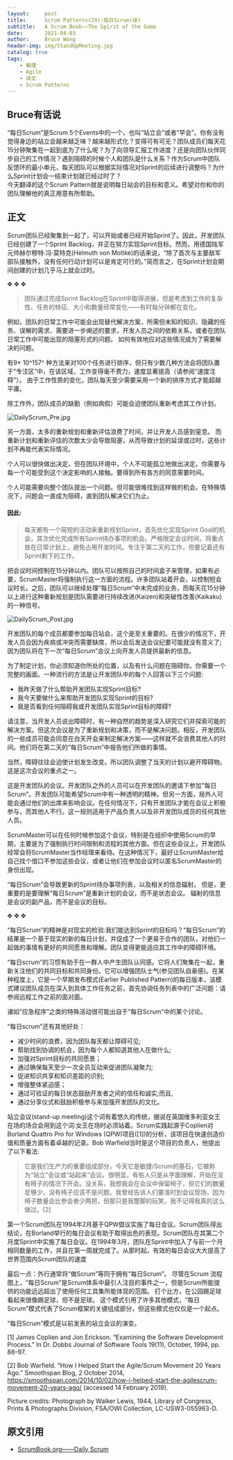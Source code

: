 ```yaml
---
layout:     post
title:      Scrum Patterns(29):每日Scrum(译)
subtitle:   A Scrum Book——The Spirit of the Game
date:       2021-04-03
author:     Bruce Wong
header-img: img/StandUpMeeting.jpg  
catalog: true
tags:
    - 敏捷
    - Agile
    - 译文
    - Scrum Patterns
---
```


##  Bruce有话说   
“每日Scrum”是Scrum 5个Events中的一个，也叫“站立会”或者“早会”。你有没有觉得身边的站立会越来越乏味？越来越形式化？变得可有可无？团队成员们每天花15分钟聚集在一起到底为了什么呢？为了向领导汇报工作进度？还是向团队伙伴同步自己的工作情况？遇到阻碍的时候个人和团队是什么关系？作为Scrum中团队反馈环的最小单元，每天团队可以根据实际情况对Sprint的后续进行调整吗？为什么Sprint计划会一结束计划就已经过时了？  
今天翻译的这个Scrum Pattern就是说明每日站会的目标和意义。希望对你和你的团队理解他的真正用意有所帮助。

## 正文   

Scrum团队已经聚集到一起了，可以开始或者已经开始Sprint了。因此，开发团队已经创建了一个Sprint Backlog，并正在努力实现Sprint目标。然而，用德国陆军元帅赫尔穆特·冯·莫特克(Helmuth von Moltke)的话来说，“除了首次与主要敌军部队接触外，没有任何行动计划可以是肯定可行的。”简而言之，在Sprint计划会期间创建的计划几乎马上就会过时。  

✥       ✥       ✥ 

> 团队通过完成Sprint Backlog在Sprint中取得进展，但是考虑到工作的复杂性、任务的特征、大小和数量经常变化——有时每分钟都在变化。  

例如，团队的日常工作中可能会出现替代解决方案，所需但未知的知识、隐藏的任务、误解的需求、需要进一步阐述的要求，开发人员之间的依赖关系，或者在团队日常工作中可能出现的阻塞形式的问题。 如何有效地应对这些情况成为了需要解决的问题。  

有9× 10^157^ 种方法来对100个任务进行排序，但只有少数几种方法会将团队置于“专注区”中，在该区域，工作变得毫不费力，速度显著提高（请参阅“速度注释”）。 由于工作性质的变化，团队每天至少需要采用一个新的排序方式才能超越平庸。  

除工作外，团队成员的缺勤（例如病假）可能会迫使团队重新考虑其工作计划。  

![DailyScrum_Pre.jpg](/img/scrum/DailyScrum_Pre.jpg)   

另一方面，太多的重新规划和重新评估浪费了时间，并让开发人员感到窒息。 而重新计划和重新评估的次数太少会导致阻塞，从而导致计划的延误或过时，这些计划不再能代表实际情况。  

个人可以很快做出决定，但在团队环境中，个人不可能孤立地做出决定。你需要与每一个可能受到这个决定影响的人接触。要得到所有各方的同意需要时间。  

个人可能需要向整个团队提出一个问题。但可能很难找到这样做的机会。在特殊情况下，问题会一直成为阻碍，直到团队解决它们为止。  

#### 因此:  

> 每天都有一个简短的活动来重新规划Sprint，首先优化实现Sprint Goal的机会，其次优化完成所有Sprint待办事项的机会。严格限定会议时间，将重点放在日常计划上，避免占用开发时间。专注于第二天的工作，但要记着还有Sprint剩下的工作。  

把会议时间控制在15分钟以内。团队可以按照自己的时间盒子来管理，如果有必要，ScrumMaster将强制执行这一方面的流程。许多团队站着开会，以控制短会议时长。之后，团队可以继续处理“每日Scrum”中未完成的业务，而每天花15分钟以上进行这种重新规划是团队需要进行持续改进(Kaizen)和突破性改善(Kaikaku)的一种信号。  

![DailyScrum_Post.jpg](/img/scrum/DailyScrum_Post.jpg) 

开发团队的每个成员都要参加每日站会，这个是至关重要的。在很少的情况下，开发人员会因为疾病或冲突而需要缺席，所以会后发送会议纪要可能就没有意义了;因为团队将在下一次“每日Scrum”会议上向开发人员提供最新的信息。  

为了制定计划，你必须知道你所处的位置，以及有什么问题在阻碍你。你需要一个完整的画面。一种流行的方法是让开发团队中的每个人回答以下三个问题:  

+ 我昨天做了什么帮助开发团队实现Sprint目标?  
+ 我今天要做什么来帮助开发团队实现Sprint的目标?  
+ 我是否看到任何阻碍我或开发团队实现Sprint目标的障碍?  

请注意，当开发人员说出障碍时，有一种自然的趋势是深入研究它们并探索可能的解决方案。但这次会议是为了重新规划和决策，而不是解决问题。相反，开发团队的一些成员可能会同意在白天开会来制定解决方案——这样就不会浪费其他人的时间。他们将在第二天的“每日Scrum”中报告他们所做的事情。  

当然，障碍往往会迫使计划发生改变。所以团队调整了当天的计划以避开障碍物。这是这次会议的重点之一。  

这是开发团队的会议。开发团队之外的人员可以在开发团队的邀请下参加"每日Scrum"。开发团队可能希望Scrum中有一种透明的精神。但另一方面，局外人可能会通过他们的出席来影响会议。在任何情况下，只有开发团队才能在会议上积极参与，而其他人不行。这一规则适用于产品负责人以及非开发团队成员的任何其他人员。  

ScrumMaster可以在任何时候参加这个会议，特别是在组织中使用Scrum的早期，主要是为了强制执行时间限制和流程的其他方面。但在这些会议上，开发团队经常会将ScrumMaster当作经理来看待。在这种情况下，最好让ScrumMaster给自己找个借口不参加这些会议，或者让他们在参加会议时以匿名ScrumMaster的身份出现。  

“每日Scrum”会导致更新的Sprint待办事项列表，以及相关的信息辐射。 但是，更重要的是要理解“每日Scrum”是重新计划的会议，而不是状态会议。 辐射的信息是会议的副产品，而不是会议的目标。  

✥       ✥       ✥ 

“每日Scrum”的精神是对现实的检验:我们能达到Sprint的目标吗？“每日Scrum”的结果是一个基于现实的新的每日计划，并促成了一个更易于合作的团队，对他们一起做的事情有更好的共同愿景和理解。团队变得更能适应其工作中的障碍环境。  

“每日scrum”的习惯有助于在一群人中产生团队认同感。它将人们聚集在一起，重新关注他们的共同目标和共同身份。它可以增强团队士气(参见团队自豪感)。在某种程度上，它是一个早期发布模式(Earlier Published Pattern)的每日版本，该模式建议团队成员在深入到具体工作任务之前，首先协调任务列表中的广泛问题：请参阅远程工作之前的面对面。  

诸如“应急程序”之类的特殊活动很可能出自于“每日Scrum”中的某个讨论。

“每日scrum”还有其他好处：  

+ 减少时间的浪费，因为团队每天都让障碍可见;  
+ 帮助找到协调的机会，因为每个人都知道其他人在做什么;  
+ 加强对Sprint目标的共同愿景；  
+ 通过确保每天至少一次全员互动来促进团队凝聚力;  
+ 促进知识共享和知识差距的识别;  
+ 增强整体紧迫感；
+ 通过可验证的每日状态鼓励开发者之间的信任和诚实;而且,  
+ 通过分享仪式和鼓励积极参与来加强开发团队的文化。  

站立会议(stand-up meeting)这个词有着悠久的传统，据说在英国维多利亚女王在场的场合会用到这个词:女王在场时必须站着。Scrum实践起源于Coplien对Borland Quattro Pro for Windows (QPW)项目([1])的分析，该项目在快速创造价值和质量方面有着卓越的记录。Bob Warfield当时是这个项目的负责人，他提出了以下看法:  
> 它是我们生产力的重要组成部分，今天它是敏捷/Scrum的基石，它被称为“站立”会议或“站起来”会议。很明显，有些人只是从字面理解，开始在没有椅子的情况下开会。没关系，我想我会在会议中保留椅子，但它们的数量足够少，没有椅子应该不是问题。我曾经告诉人们要准时到会议现场，因为椅子数量会比参会者少两把，但那只是我蹩脚的玩笑，我不记得我真的这么做过。[2]  

第一个Scrum团队在1994年2月基于QPW倡议实施了每日会议。Scrum团队得出结论，在Borland举行的每日会议有助于取得出色的表现。Scrum团队在其第二个月度Sprint中实施了每日会议。在1994年3月，团队在Sprint中加入了与前一个月相同数量的工作，并且在第一周就完成了。从那时起，有效的每日会议大大提高了世界范围内Scrum团队的速度  

最后一点：外行通常将“做Scrum”等同于拥有“每日Scrum”。 尽管在Scrum 流程图上，“每日Scrum”是Scrum体系中最引人注目的事件之一，但是Scrum所能提供的功能远远超出了使用任何工具集所能体现的范围。 打个比方，在公园踢足球看起来很像踢足球，但不是足球。 这个模式引用了许多其他模式，“每日Scrum”模式代表了Scrum框架的关键组成部分，但这些模式也仅仅是一个起点。  

“每日Scrum”模式是以前发表的站立会议的演变。  

[1] James Coplien and Jon Erickson. “Examining the Software Development Process.” In Dr. Dobbs Journal of Software Tools 19(11), October, 1994, pp. 88–97.

[2] Bob Warfield. “How I Helped Start the Agile/Scrum Movement 20 Years Ago.” Smoothspan Blog, 2 October 2014, https://smoothspan.com/2014/10/02/how-i-helped-start-the-agilescrum-movement-20-years-ago/ (accessed 14 February 2019).


Picture credits: Photograph by Walker Lewis, 1944, Library of Congress, Prints & Photographs Division, FSA/OWI Collection, LC-USW3-055963-D.

## 原文引用
- [ScrumBook.org——Daily Scrum](http://scrumbook.org/value-stream/sprint/daily-scrum.html)
